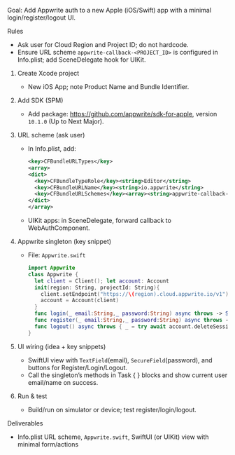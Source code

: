 Goal: Add Appwrite auth to a new Apple (iOS/Swift) app with a minimal login/register/logout UI.

Rules

- Ask user for Cloud Region and Project ID; do not hardcode.
- Ensure URL scheme `appwrite-callback-<PROJECT_ID>` is configured in Info.plist; add SceneDelegate hook for UIKit.

1. Create Xcode project
    - New iOS App; note Product Name and Bundle Identifier.

2. Add SDK (SPM)
    - Add package: https://github.com/appwrite/sdk-for-apple, version `10.1.0` (Up to Next Major).

3. URL scheme (ask user)
    - In Info.plist, add:
        ```xml
        <key>CFBundleURLTypes</key>
        <array>
        <dict>
          <key>CFBundleTypeRole</key><string>Editor</string>
          <key>CFBundleURLName</key><string>io.appwrite</string>
          <key>CFBundleURLSchemes</key><array><string>appwrite-callback-<PROJECT_ID></string></array>
        </dict>
        </array>
        ```
    - UIKit apps: in SceneDelegate, forward callback to WebAuthComponent.

4. Appwrite singleton (key snippet)
    - File: `Appwrite.swift`
        ```swift
        import Appwrite
        class Appwrite {
          let client = Client(); let account: Account
          init(region: String, projectId: String){
            client.setEndpoint("https://\(region).cloud.appwrite.io/v1").setProject(projectId)
            account = Account(client)
          }
          func login(_ email:String,_ password:String) async throws -> Session { try await account.createEmailPasswordSession(email: email, password: password) }
          func register(_ email:String,_ password:String) async throws -> User<[String: AnyCodable]> { try await account.create(userId: ID.unique(), email: email, password: password) }
          func logout() async throws { _ = try await account.deleteSession(sessionId: "current") }
        }
        ```

5. UI wiring (idea + key snippets)
    - SwiftUI view with `TextField`(email), `SecureField`(password), and buttons for Register/Login/Logout.
    - Call the singleton’s methods in Task { } blocks and show current user email/name on success.

6. Run & test
    - Build/run on simulator or device; test register/login/logout.

Deliverables

- Info.plist URL scheme, `Appwrite.swift`, SwiftUI (or UIKit) view with minimal form/actions
